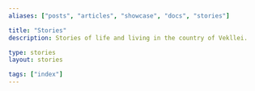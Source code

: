 ```yaml
---
aliases: ["posts", "articles", "showcase", "docs", "stories"]

title: "Stories"
description: Stories of life and living in the country of Vekllei.

type: stories
layout: stories

tags: ["index"]
---
```


<style>
/* hide meta */
header.info {
  display: none;
}
</style>

